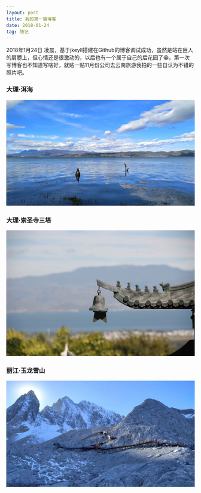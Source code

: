 ```yaml
---
layout: post
title: 我的第一篇博客
date: 2018-01-24 
tag: 随记
---
```


2018年1月24日 凌晨，基于jkeyll搭建在Github的博客调试成功，虽然是站在巨人的肩膀上，但心情还是很激动的，以后也有一个属于自己的后花园了😀。第一次写博客也不知道写啥好，就贴一贴11月份公司去云南旅游我拍的一些自认为不错的照片吧。
### 大理·洱海
![](/images/posts/0003.jpg)
### 大理·崇圣寺三塔
![](/images/posts/0001.jpg)
### 丽江·玉龙雪山
![](/images/posts/0002.jpg)